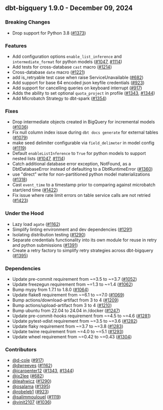 ## dbt-bigquery 1.9.0 - December 09, 2024

### Breaking Changes

- Drop support for Python 3.8 ([#1373](https://github.com/dbt-labs/dbt-bigquery/issues/1373))

### Features

- Add configuration options `enable_list_inference` and `intermediate_format` for python models ([#1047](https://github.com/dbt-labs/dbt-bigquery/issues/1047), [#1114](https://github.com/dbt-labs/dbt-bigquery/issues/1114))
- Add tests for cross-database `cast` macro ([#1214](https://github.com/dbt-labs/dbt-bigquery/issues/1214))
- Cross-database `date` macro ([#1221](https://github.com/dbt-labs/dbt-bigquery/issues/1221))
- add is_retryable test case when raise ServiceUnavailable ([#682](https://github.com/dbt-labs/dbt-bigquery/issues/682))
- Add support for base 64 encoded json keyfile credentials ([#923](https://github.com/dbt-labs/dbt-bigquery/issues/923))
- Add support for cancelling queries on keyboard interrupt ([#917](https://github.com/dbt-labs/dbt-bigquery/issues/917))
- Adds the ability to set optional `quota_project` in profile ([#1343](https://github.com/dbt-labs/dbt-bigquery/issues/1343), [#1344](https://github.com/dbt-labs/dbt-bigquery/issues/1344))
- Add Microbatch Strategy to dbt-spark ([#1354](https://github.com/dbt-labs/dbt-bigquery/issues/1354))

### Fixes

- Drop intermediate objects created in BigQuery for incremental models ([#1036](https://github.com/dbt-labs/dbt-bigquery/issues/1036))
- Fix null column index issue during `dbt docs generate` for external tables ([#1079](https://github.com/dbt-labs/dbt-bigquery/issues/1079))
- make seed delimiter configurable via `field_delimeter` in model config ([#1119](https://github.com/dbt-labs/dbt-bigquery/issues/1119))
- Default `enableListInference` to `True` for python models to support nested lists ([#1047](https://github.com/dbt-labs/dbt-bigquery/issues/1047), [#1114](https://github.com/dbt-labs/dbt-bigquery/issues/1114))
- Catch additional database error exception, NotFound, as a DbtDatabaseError instead of defaulting to a DbtRuntimeError ([#1360](https://github.com/dbt-labs/dbt-bigquery/issues/1360))
- use "direct" write for non-partitioned python model materializations ([#1318](https://github.com/dbt-labs/dbt-bigquery/issues/1318))
- Cast `event_time` to a timestamp prior to comparing against microbatch start/end time ([#1422](https://github.com/dbt-labs/dbt-bigquery/issues/1422))
- Fix issue where rate limit errors on table service calls are not retried ([#1423](https://github.com/dbt-labs/dbt-bigquery/issues/1423))

### Under the Hood

- Lazy load `agate` ([#1162](https://github.com/dbt-labs/dbt-bigquery/issues/1162))
- Simplify linting environment and dev dependencies ([#1291](https://github.com/dbt-labs/dbt-bigquery/issues/1291))
- Isolating distribution testing ([#1290](https://github.com/dbt-labs/dbt-bigquery/issues/1290))
- Separate credentials functionality into its own module for reuse in retry and python submissions ([#1391](https://github.com/dbt-labs/dbt-bigquery/issues/1391))
- Create a retry factory to simplify retry strategies across dbt-bigquery ([#1395](https://github.com/dbt-labs/dbt-bigquery/issues/1395))

### Dependencies

- Update pre-commit requirement from ~=3.5 to ~=3.7 ([#1052](https://github.com/dbt-labs/dbt-bigquery/pull/1052))
- Update freezegun requirement from ~=1.3 to ~=1.4 ([#1062](https://github.com/dbt-labs/dbt-bigquery/pull/1062))
- Bump mypy from 1.7.1 to 1.8.0 ([#1064](https://github.com/dbt-labs/dbt-bigquery/pull/1064))
- Update flake8 requirement from ~=6.1 to ~=7.0 ([#1069](https://github.com/dbt-labs/dbt-bigquery/pull/1069))
- Bump actions/download-artifact from 3 to 4 ([#1209](https://github.com/dbt-labs/dbt-bigquery/pull/1209))
- Bump actions/upload-artifact from 3 to 4 ([#1210](https://github.com/dbt-labs/dbt-bigquery/pull/1210))
- Bump ubuntu from 22.04 to 24.04 in /docker ([#1247](https://github.com/dbt-labs/dbt-bigquery/pull/1247))
- Update pre-commit-hooks requirement from ~=4.5 to ~=4.6 ([#1281](https://github.com/dbt-labs/dbt-bigquery/pull/1281))
- Update pytest-xdist requirement from ~=3.5 to ~=3.6 ([#1282](https://github.com/dbt-labs/dbt-bigquery/pull/1282))
- Update flaky requirement from ~=3.7 to ~=3.8 ([#1283](https://github.com/dbt-labs/dbt-bigquery/pull/1283))
- Update twine requirement from ~=4.0 to ~=5.1 ([#1293](https://github.com/dbt-labs/dbt-bigquery/pull/1293))
- Update wheel requirement from ~=0.42 to ~=0.43 ([#1304](https://github.com/dbt-labs/dbt-bigquery/pull/1304))

### Contributors
- [@d-cole](https://github.com/d-cole) ([#917](https://github.com/dbt-labs/dbt-bigquery/issues/917))
- [@dwreeves](https://github.com/dwreeves) ([#1162](https://github.com/dbt-labs/dbt-bigquery/issues/1162))
- [@jcarpenter12](https://github.com/jcarpenter12) ([#1343](https://github.com/dbt-labs/dbt-bigquery/issues/1343), [#1344](https://github.com/dbt-labs/dbt-bigquery/issues/1344))
- [@jx2lee](https://github.com/jx2lee) ([#682](https://github.com/dbt-labs/dbt-bigquery/issues/682))
- [@leahwicz](https://github.com/leahwicz) ([#1290](https://github.com/dbt-labs/dbt-bigquery/issues/1290))
- [@osalama](https://github.com/osalama) ([#1395](https://github.com/dbt-labs/dbt-bigquery/issues/1395))
- [@robeleb1](https://github.com/robeleb1) ([#923](https://github.com/dbt-labs/dbt-bigquery/issues/923))
- [@salimmoulouel](https://github.com/salimmoulouel) ([#1119](https://github.com/dbt-labs/dbt-bigquery/issues/1119))
- [@vinit2107](https://github.com/vinit2107) ([#1036](https://github.com/dbt-labs/dbt-bigquery/issues/1036))

